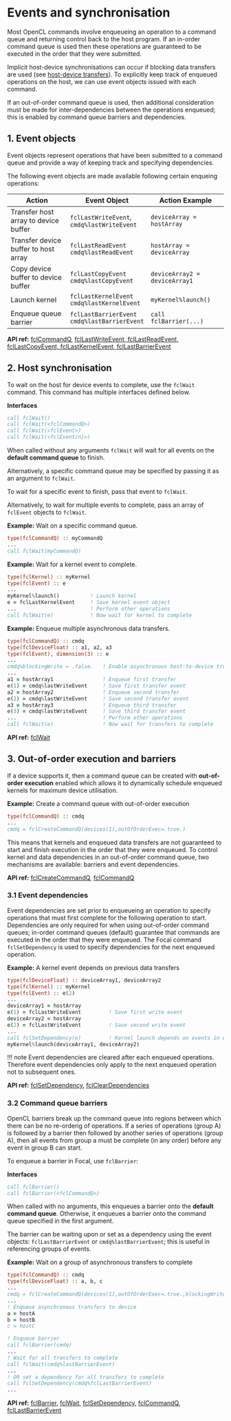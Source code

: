 # Events and synchronisation

Most OpenCL commands involve enqueueing an operation to a command queue and returning control back to the host program.
If an in-order command queue is used then these operations are guaranteed to be executed in the order that they were submitted.

Implicit host-device synchronisations can occur if blocking data transfers are used (see [host-device transfers](../memory/#3-data-transfer-between-device-and-host)).
To explicitly keep track of enqueued operations on the host, we can use event objects issued with each command.

If an out-of-order command queue is used, then additional consideration must be made for inter-dependencies between the operations enqueued;
this is enabled by command queue barriers and dependencies.


## 1. Event objects

Event objects represent operations that have been submitted to a command queue and provide a way of keeping track and specifying dependencies.

The following event objects are made available following certain enqueing operations:

| Action                               | Event Object                                     | Action Example                   |
|--------------------------------------|--------------------------------------------------|----------------------------------|
| Transfer host array to device buffer | `fclLastWriteEvent`,<br>`cmdq%lastWriteEvent`    | `deviceArray = hostArray` |
| Transfer device buffer to host array | `fclLastReadEvent`<br>`cmdq%lastReadEvent`       | `hostArray = deviceArray`        |
| Copy device buffer to device buffer  | `fclLastCopyEvent`<br>`cmdq%lastCopyEvent`       | `deviceArray2 = deviceArray1`    |
| Launch kernel                        | `fclLastKernelEvent`<br>`cmdq%lastKernelEvent`   | `myKernel%launch()`              |
| Enqueue queue barrier                | `fclLastBarrierEvent`<br>`cmdq%lastBarrierEvent` | `call fclBarrier(...)`           |

__API ref:__
[fclCommandQ](https://lkedward.github.io/focal-api/type/fclcommandq.html),
[fclLastWriteEvent, fclLastReadEvent, fclLastCopyEvent, fclLastKernelEvent, fclLastBarrierEvent](https://lkedward.github.io/focal-api/module/focal.html#variable-fcllastwriteevent)





## 2. Host synchronisation

To wait on the host for device events to complete, use the `fclWait` command.
This command has multiple interfaces defined below.

__Interfaces__

```fortran
call fclWait()
call fclWait(<fclCommandQ>)
call fclWait(<fclEvent>)
call fclWait(<fclEvent(n)>)
```

When called without any arguments `fclWait` will wait for all events on the __default command queue__ to finish.

Alternatively, a specific command queue may be specified by passing it as an argument to `fclWait`.

To wait for a specific event to finish, pass that event to `fclWait`.

Alternatively, to wait for multiple events to complete, pass an array of `fclEvent` objects to `fclWait`.

__Example:__
Wait on a specific command queue.

```fortran
type(fclCommandQ) :: myCommandQ
...
call fclWait(myCommandQ)
```

__Example:__
Wait for a kernel event to complete.

```fortran
type(fclKernel) :: myKernel
type(fclEvent) :: e
...
myKernel%launch()          ! Launch kernel
e = fclLastKernelEvent     ! Save kernel event object
...                        ! Perform other operations
call fclWait(e)            ! Now wait for kernel to complete
```

__Example:__
Enqueue multiple asynchronous data transfers.

```fortran
type(fclCommandQ) :: cmdq
type(fclDeviceFloat) :: a1, a2, a3
type(fclEvent), dimension(3) :: e
...
cmdq%blockingWrite = .false.   ! Enable asynchronous host-to-device transfers
...                             
a1 = hostArray1                ! Enqueue first transfer
e(1) = cmdq%lastWriteEvent     ! Save first transfer event
a2 = hostArray2                ! Enqueue second transfer
e(2) = cmdq%lastWriteEvent     ! Save second transfer event
a3 = hostArray3                ! Enqueue third transfer
e(3) = cmdq%lastWriteEvent     ! Save third transfer event
...                            ! Perform other operations
call fclWait(e)                ! Now wait for transfers to complete
```

__API ref:__
[fclWait](https://lkedward.github.io/focal-api/interface/fclwait.html)




## 3. Out-of-order execution and barriers

If a device supports it, then a command queue can be created with __out-of-order execution__ enabled which allows it to dynamically schedule enqueued kernels for maximum device utilisation.

__Example:__
Create a command queue with out-of-order execution

```fortran
type(fclCommandQ) :: cmdq
...
cmdq = fclCreateCommandQ(devices(1),outOfOrderExec=.true.)
```

This means that kernels and enqueued data transfers are not guaranteed to start and finish execution in the order that they were enqueued.
To control kernel and data dependencies in an out-of-order command queue, two mechanisms are available: barriers and event dependencies.


__API ref:__
[fclCreateCommandQ](https://lkedward.github.io/focal-api/interface/fclcreatecommandq.html),
[fclCommandQ](https://lkedward.github.io/focal-api/type/fclcommandq.html)


### 3.1 Event dependencies

Event dependencies are set prior to enqueueing an operation to specify operations that must first complete for the following operation to start.
Dependencies are only required for when using out-of-order command queues; in-order command queues (default) guarantee that commands are executed in the order that they were enqueued.
The Focal command `fclSetDependency` is used to specify dependencies for the next enqueued operation.

__Example:__
A kernel event depends on previous data transfers

```fortran
type(fclDeviceFloat) :: deviceArray1, deviceArray2
type(fclKernel) :: myKernel
type(fclEvent) :: e(2)
...
deviceArray1 = hostArray
e(1) = fclLastWriteEvent         ! Save first write event
deviceArray2 = hostArray
e(2) = fclLastWriteEvent         ! Save second write event
...
call fclSetDependency(e)         ! Kernel launch depends on events in e
myKernel%launch(deviceArray1, deviceArray2)
```

!!! note
    Event dependencies are cleared after each enqueued operations.
    Therefore event dependencies only apply to the next enqueued operation
	not to subsequent ones.


__API ref:__
[fclSetDependency](https://lkedward.github.io/focal-api/interface/fclsetdependency.html),
[fclClearDependencies](https://lkedward.github.io/focal-api/interface/fclcleardependencies.html)


### 3.2 Command queue barriers

OpenCL barriers break up the command queue into regions between which there can be no re-orderig of operations.
If a series of operations (group A) is followed by a barrier then followed by another series of operations (group A), then all events from group a must be complete (in any order) before any event in group B can start.

To enqueue a barrier in Focal, use `fclBarrier`:

__Interfaces__

```fortran
call fclBarrier()
call fclBarrier(<fclCommandQ>)
```

When called with no arguments, this enqueues a barrier onto the __default command queue__.
Otherwise, it enqueues a barrier onto the command queue specified in the first argument.

The barrier can be waiting upon or set as a dependency using the event objects: `fclLastBarrierEvent` or `cmdq%lastBarrierEvent`;
this is useful in referencing groups of events.

__Example:__
Wait on a group of asynchronous transfers to complete

```fortran
type(fclCommandQ) :: cmdq
type(fclDeviceFloat) :: a, b, c
...
cmdq = fclCreateCommandQ(devices(1),outOfOrderExec=.true.,blockingWrite=.false.)
...
! Enqueue asynchronous transfers to device
a = hostA   
b = hostB
c = hostC

! Enqueue barrier
call fclBarrier(cmdq)
...
! Wait for all transfers to complete
call fclWait(cmdq%lastBarrierEvent)
...
! OR set a dependency for all transfers to complete
call fclSetDependency(cmdq%fclLastBarrierEvent)
...
```

__API ref:__
[fclBarrier](https://lkedward.github.io/focal-api/interface/fclbarrier.html),
[fclWait](https://lkedward.github.io/focal-api/interface/fclwait.html),
[fclSetDependency](https://lkedward.github.io/focal-api/interface/fclsetdependency.html),
[fclCommandQ](https://lkedward.github.io/focal-api/type/fclcommandq.html),
[fclLastBarrierEvent](https://lkedward.github.io/focal-api/module/focal.html#variable-fcllastwriteevent)
